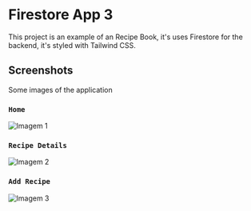 # Firestore App 3

This project is an example of an Recipe Book, it's uses Firestore for the backend, it's styled with Tailwind CSS.

## Screenshots
Some images of the application

### `Home`

![Imagem 1](https://user-images.githubusercontent.com/33373038/207546126-b412a58d-0be5-473e-bb08-072889c0c8cf.png)

### `Recipe Details`

![Imagem 2](https://user-images.githubusercontent.com/33373038/207546378-6090c602-336c-4f9d-9956-c0891d31ade1.png)

### `Add Recipe`

![Imagem 3](https://user-images.githubusercontent.com/33373038/207546512-e784b084-b674-4cee-b93c-de9db9a1459b.png)

